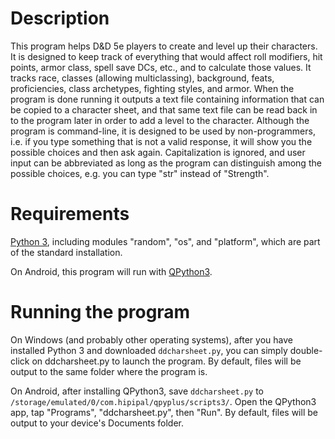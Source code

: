 # Description
This program helps D&D 5e players to create and level up their characters.  It is designed to keep track of everything that would affect roll modifiers, hit points, armor class, spell save DCs, etc., and to calculate those values.  It tracks race, classes (allowing multiclassing), background, feats, proficiencies, class archetypes, fighting styles, and armor.  When the program is done running it outputs a text file containing information that can be copied to a character sheet, and that same text file can be read back in to the program later in order to add a level to the character.  Although the program is command-line, it is designed to be used by non-programmers, i.e. if you type something that is not a valid response, it will show you the possible choices and then ask again.  Capitalization is ignored, and user input can be abbreviated as long as the program can distinguish among the possible choices, e.g. you can type "str" instead of "Strength".

# Requirements
[Python 3](https://www.python.org), including modules "random", "os", and "platform", which are part of the standard installation.

On Android, this program will run with [QPython3](https://play.google.com/store/apps/details?id=com.hipipal.qpy3).

# Running the program
On Windows (and probably other operating systems), after you have installed Python 3 and downloaded `ddcharsheet.py`, you can simply double-click on ddcharsheet.py to launch the program.  By default, files will be output to the same folder where the program is.

On Android, after installing QPython3, save `ddcharsheet.py` to `/storage/emulated/0/com.hipipal/qpyplus/scripts3/`.  Open the QPython3 app, tap "Programs", "ddcharsheet.py", then "Run".  By default, files will be output to your device's Documents folder.